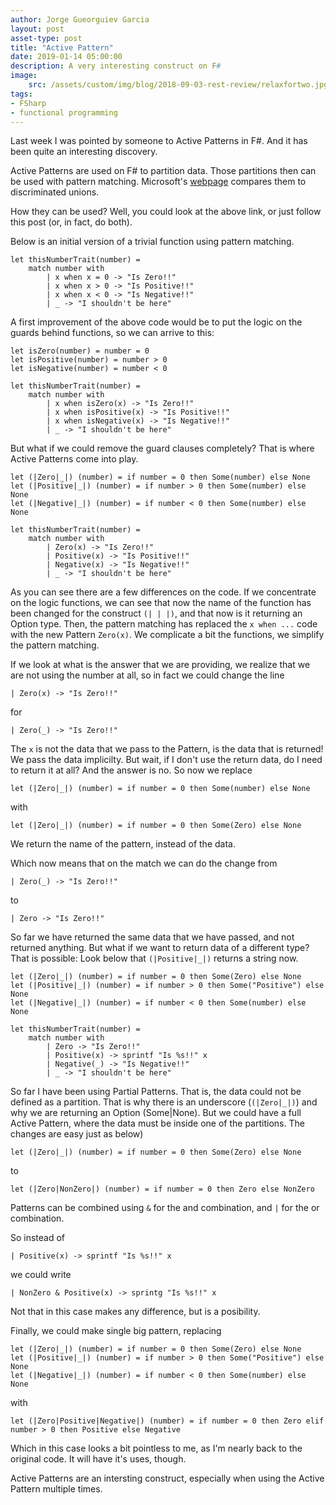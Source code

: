 ```yaml
---
author: Jorge Gueorguiev Garcia
layout: post
asset-type: post
title: "Active Pattern"
date: 2019-01-14 05:00:00
description: A very interesting construct on F#
image: 
    src: /assets/custom/img/blog/2018-09-03-rest-review/relaxfortwo.jpg
tags: 
- FSharp
- functional programming
---
```


Last week I was pointed by someone to Active Patterns in F#. And it has been quite an interesting discovery.

Active Patterns are used on F# to partition data. Those partitions then can be used with pattern matching. Microsoft's [webpage](https://docs.microsoft.com/en-us/dotnet/fsharp/language-reference/active-patterns) compares them to discriminated unions.

How they can be used? Well, you could look at the above link, or just follow this post (or, in fact, do both).

Below is an initial version of a trivial function using pattern matching.

```F#
let thisNumberTrait(number) =
    match number with
        | x when x = 0 -> "Is Zero!!"
        | x when x > 0 -> "Is Positive!!"
        | x when x < 0 -> "Is Negative!!"
        | _ -> "I shouldn't be here"
```

A first improvement of the above code would be to put the logic on the guards behind functions, so we can arrive to this:

```F#
let isZero(number) = number = 0
let isPositive(number) = number > 0
let isNegative(number) = number < 0

let thisNumberTrait(number) =
    match number with
        | x when isZero(x) -> "Is Zero!!"
        | x when isPositive(x) -> "Is Positive!!"
        | x when isNegative(x) -> "Is Negative!!"
        | _ -> "I shouldn't be here"
```

But what if we could remove the guard clauses completely? That is where Active Patterns come into play.

```F#
let (|Zero|_|) (number) = if number = 0 then Some(number) else None
let (|Positive|_|) (number) = if number > 0 then Some(number) else None
let (|Negative|_|) (number) = if number < 0 then Some(number) else None

let thisNumberTrait(number) =
    match number with
        | Zero(x) -> "Is Zero!!"
        | Positive(x) -> "Is Positive!!"
        | Negative(x) -> "Is Negative!!"
        | _ -> "I shouldn't be here"
```

As you can see there are a few differences on the code. If we concentrate on the logic functions, we can see that now the name of the function has been changed for the construct `(| | |)`, and that now is it returning an Option type. Then, the pattern matching has replaced the `x when ...` code with the new Pattern `Zero(x)`. We complicate a bit the functions, we simplify the pattern matching.

If we look at what is the answer that we are providing, we realize that we are not using the number at all, so in fact we could change the line

```F#
| Zero(x) -> "Is Zero!!"
```

for

```F#
| Zero(_) -> "Is Zero!!"
```

The `x` is not the data that we pass to the Pattern, is the data that is returned! We pass the data implicilty. But wait, if I don't use the return data, do I need to return it at all? And the answer is no. So now we replace

```F#
let (|Zero|_|) (number) = if number = 0 then Some(number) else None
```

with

```F#
let (|Zero|_|) (number) = if number = 0 then Some(Zero) else None
```

We return the name of the pattern, instead of the data.

Which now means that on the match we can do the change from

```F#
| Zero(_) -> "Is Zero!!"
```

to

```F#
| Zero -> "Is Zero!!"
```

So far we have returned the same data that we have passed, and not returned anything. But what if we want to return data of a different type? That is possible: Look below that `(|Positive|_|)` returns a string now.

```F#
let (|Zero|_|) (number) = if number = 0 then Some(Zero) else None
let (|Positive|_|) (number) = if number > 0 then Some("Positive") else None
let (|Negative|_|) (number) = if number < 0 then Some(number) else None

let thisNumberTrait(number) =
    match number with
        | Zero -> "Is Zero!!"
        | Positive(x) -> sprintf "Is %s!!" x
        | Negative(_) -> "Is Negative!!"
        | _ -> "I shouldn't be here"
```

So far I have been using Partial Patterns. That is, the data could not be defined as a partition. That is why there is an underscore (`(|Zero|_|)`) and why we are returning an Option (Some|None). But we could have a full Active Pattern, where the data must be inside one of the partitions. The changes are easy just as below)

```F#
let (|Zero|_|) (number) = if number = 0 then Some(Zero) else None
```

to

```F#
let (|Zero|NonZero|) (number) = if number = 0 then Zero else NonZero
```

Patterns can be combined using `&` for the and combination, and `|` for the or combination.

So instead of

```F#
| Positive(x) -> sprintf "Is %s!!" x
```

we could write

```F#
| NonZero & Positive(x) -> sprintg "Is %s!!" x
```
Not that in this case makes any difference, but is a posibility.

Finally, we could make single big pattern, replacing

```F#
let (|Zero|_|) (number) = if number = 0 then Some(Zero) else None
let (|Positive|_|) (number) = if number > 0 then Some("Positive") else None
let (|Negative|_|) (number) = if number < 0 then Some(number) else None
```

with

```F#
let (|Zero|Positive|Negative|) (number) = if number = 0 then Zero elif number > 0 then Positive else Negative
```

Which in this case looks a bit pointless to me, as I'm nearly back to the original code. It will have it's uses, though.

Active Patterns are an intersting construct, especially when using the Active Pattern multiple times.
